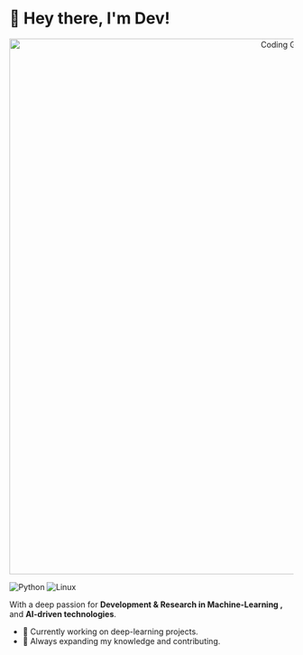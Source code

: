 # 👋 Hey there, I'm Dev!

<p align="center">
  <img src="https://user-images.githubusercontent.com/74038190/225813708-98b745f2-7d22-48cf-9150-083f1b00d6c9.gif" alt="Coding GIF" width="950">
</p>


![Python](https://img.shields.io/badge/Code-Python-informational?style=flat&logo=python&color=3776AB)
![Linux](https://img.shields.io/badge/System-Linux-informational?style=flat&logo=linux&color=FCC624)


With a deep passion for **Development & Research in Machine-Learning ,** and **AI-driven technologies**.
- 🔭 Currently working on deep-learning projects.
- 🌱 Always expanding my knowledge and contributing.

